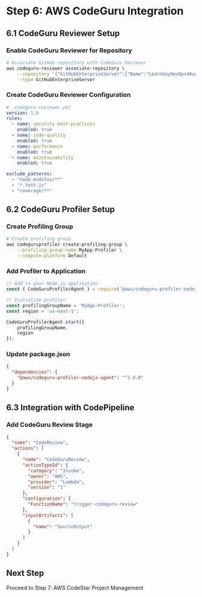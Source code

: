 # Step 6: AWS CodeGuru Integration

## 6.1 CodeGuru Reviewer Setup

### Enable CodeGuru Reviewer for Repository

```bash
# Associate GitHub repository with CodeGuru Reviewer
aws codeguru-reviewer associate-repository \
    --repository '{"GitHubEnterpriseServer":{"Name":"LearnbayDevOps4Aug","Owner":"your-github-username","ConnectionArn":"arn:aws:codestar-connections:us-east-1:ACCOUNT_ID:connection/connection-id"}}' \
    --type GitHubEnterpriseServer
```

### Create CodeGuru Reviewer Configuration

```yaml
# .codeguru-reviewer.yml
version: 1.0
rules:
  - name: security-best-practices
    enabled: true
  - name: code-quality
    enabled: true
  - name: performance
    enabled: true
  - name: maintainability
    enabled: true

exclude_patterns:
  - "node_modules/**"
  - "*.test.js"
  - "coverage/**"
```

## 6.2 CodeGuru Profiler Setup

### Create Profiling Group

```bash
# Create profiling group
aws codeguruprofiler create-profiling-group \
    --profiling-group-name MyApp-Profiler \
    --compute-platform Default
```

### Add Profiler to Application

```javascript
// Add to your Node.js application
const { CodeGuruProfilerAgent } = require('@aws/codeguru-profiler-nodejs-agent');

// Initialize profiler
const profilingGroupName = 'MyApp-Profiler';
const region = 'us-east-1';

CodeGuruProfilerAgent.start({
    profilingGroupName,
    region
});
```

### Update package.json

```json
{
  "dependencies": {
    "@aws/codeguru-profiler-nodejs-agent": "^1.0.0"
  }
}
```

## 6.3 Integration with CodePipeline

### Add CodeGuru Review Stage

```json
{
  "name": "CodeReview",
  "actions": [
    {
      "name": "CodeGuruReview",
      "actionTypeId": {
        "category": "Invoke",
        "owner": "AWS",
        "provider": "Lambda",
        "version": "1"
      },
      "configuration": {
        "FunctionName": "trigger-codeguru-review"
      },
      "inputArtifacts": [
        {
          "name": "SourceOutput"
        }
      ]
    }
  ]
}
```

## Next Step
Proceed to Step 7: AWS CodeStar Project Management